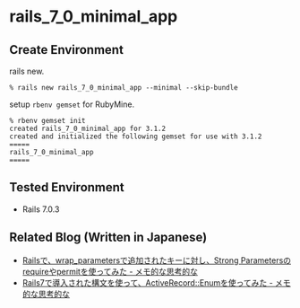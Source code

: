 # rails_7_0_minimal_app

## Create Environment

rails new.

```
% rails new rails_7_0_minimal_app --minimal --skip-bundle
```

setup `rbenv gemset` for RubyMine.

```
% rbenv gemset init
created rails_7_0_minimal_app for 3.1.2
created and initialized the following gemset for use with 3.1.2
=====
rails_7_0_minimal_app
=====
```

## Tested Environment

- Rails 7.0.3


## Related Blog (Written in Japanese)

- [Railsで、wrap_parametersで追加されたキーに対し、Strong Parametersのrequireやpermitを使ってみた - メモ的な思考的な](https://thinkami.hatenablog.com/entry/2022/05/24/234536)
- [Rails7で導入された構文を使って、ActiveRecord::Enumを使ってみた - メモ的な思考的な](https://thinkami.hatenablog.com/entry/2022/06/17/000042)